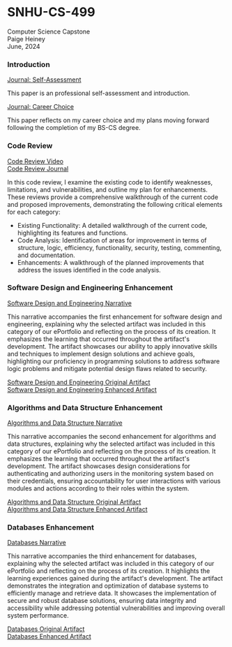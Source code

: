 # SNHU-CS-499
Computer Science Capstone<br>Paige Heiney<br>June, 2024

### Introduction

[Journal: Self-Assessment](CS499/Module%207-1%20Professional%20Self-Assessment.pdf "Journal: Self-Assessment")

This paper is an professional self-assessment and introduction. 

[Journal: Career Choice](CS499/CS-499%20Journal%204-1.pdf "Journal: Career Choice")

This paper reflects on my career choice and my plans moving forward following the completion of my BS-CS degree. 


### Code Review

[Code Review Video](https://vimeo.com/966035119 "Code Review Video")<br/>
[Code Review Journal](CS499/Code%20Review%20Journal.pdf "Code Review Journal")


In this code review, I examine the existing code to identify weaknesses, limitations, and vulnerabilities, and outline my plan for enhancements. These reviews provide a comprehensive walkthrough of the current code and proposed improvements, demonstrating the following critical elements for each category:

* Existing Functionality: A detailed walkthrough of the current code, highlighting its features and functions.
* Code Analysis: Identification of areas for improvement in terms of structure, logic, efficiency, functionality, security, testing, commenting, and documentation.
* Enhancements: A walkthrough of the planned improvements that address the issues identified in the code analysis.

### Software Design and Engineering Enhancement

[Software Design and Engineering Narrative](CS499/Milestone%202%20Narrative.pdf "Software Design and Engineering - trips.js")

This narrative accompanies the first enhancement for software design and engineering, explaining why the selected artifact was included in this category of our ePortfolio and reflecting on the process of its creation. It emphasizes the learning that occurred throughout the artifact's development. The artifact showcases our ability to apply innovative skills and techniques to implement design solutions and achieve goals, highlighting our proficiency in programming solutions to address software logic problems and mitigate potential design flaws related to security.

[Software Design and Engineering Original Artifact](CS499/Original/trips.js "Software Design and Engineering - Original trips.js")</br>
[Software Design and Engineering Enhanced Artifact](CS499/Enhanced/trips.js "Software Design and Engineering - Enhanced trips.js")


### Algorithms and Data Structure Enhancement

[Algorithms and Data Structure Narrative](CS499/Milestone%203%20Narrative.pdf "Algorithms and Data Structure - index.js")

This narrative accompanies the second enhancement for algorithms and data structures, explaining why the selected artifact was included in this category of our ePortfolio and reflecting on the process of its creation. It emphasizes the learning that occurred throughout the artifact's development. The artifact showcases design considerations for authenticating and authorizing users in the monitoring system based on their credentials, ensuring accountability for user interactions with various modules and actions according to their roles within the system.

[Algorithms and Data Structure Original Artifact](CS499/Original/index.js "Algorithms and Data Structure - Original index.js")</br>
[Algorithms and Data Structure Enhanced Artifact](CS499/Enhanced/index.js "Algorithms and Data Structure - Enhanded index.js")


### Databases Enhancement

[Databases Narrative](CS499/Milestone%204%20Narrative.pdf "Databases - user.js")</br> 


This narrative accompanies the third enhancement for databases, explaining why the selected artifact was included in this category of our ePortfolio and reflecting on the process of its creation. It highlights the learning experiences gained during the artifact's development. The artifact demonstrates the integration and optimization of database systems to efficiently manage and retrieve data. It showcases the implementation of secure and robust database solutions, ensuring data integrity and accessibility while addressing potential vulnerabilities and improving overall system performance.

[Databases Original Artifact](CS499/Original/user.js "Algorithms and Data Structure - Original user.js")</br>
[Databases Enhanced Artifact ](CS499/Enhanced/user.js "Algorithms and Data Structure - Enhanded user.js")







